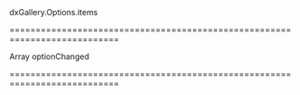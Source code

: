 <!--id-->dxGallery.Options.items<!--/id-->
===========================================================================
<!--type-->Array<String, dxGalleryItem, Object><!--/type-->
<!--firedEvents-->optionChanged<!--/firedEvents-->
===========================================================================

